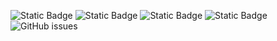 ![Static Badge](https://img.shields.io/badge/blacklists-60-000000) ![Static Badge](https://img.shields.io/badge/blacklisted-2518525-cc0000) ![Static Badge](https://img.shields.io/badge/whitelisted-2244-00CC00) ![Static Badge](https://img.shields.io/badge/streaming_blacklist-28107-000000) ![GitHub issues](https://img.shields.io/github/issues/fabriziosalmi/blacklists)
